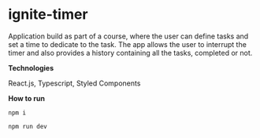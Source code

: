# ignite-timer

Application build as part of a course, where the user can define tasks and set a time to dedicate to the task. The app allows the user to interrupt the timer and also provides a history containing all the tasks, completed or not.

**Technologies**

React.js, Typescript, Styled Components

**How to run**

```
npm i
```
```
npm run dev
```

